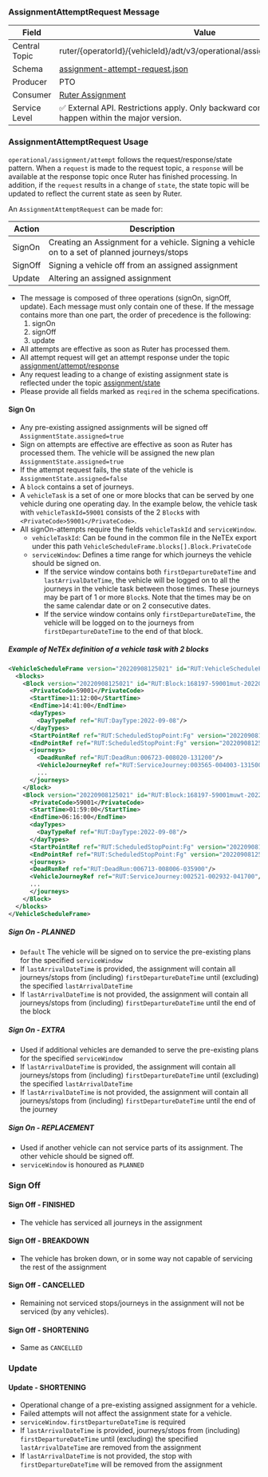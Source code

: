 ### AssignmentAttemptRequest Message
| Field         | Value                                                                                                                    |
|---------------|--------------------------------------------------------------------------------------------------------------------------|
| Central Topic | ruter/{operatorId}/{vehicleId}/adt/v3/operational/assignment/attempt/request                                             |
| Schema        | [ assignment-attempt-request.json ](json-schemas/operational/assignment/attempt/request/assignment-attempt-request.json) |
| Producer      | PTO                                                                                                                      |
| Consumer      | [Ruter Assignment](https://github.com/orgs/RuterNo/teams/assignment)                                                     |
| Service Level | ✅ External API. Restrictions apply. Only backward compatible changes may happen within the major version.                |

### AssignmentAttemptRequest Usage
`operational/assignment/attempt` follows the request/response/state pattern. When a `request` is made to the request topic, a `response` will be available at the response topic once Ruter has finished processing.
In addition, if the `request` results in a change of `state`, the state topic will be updated to reflect the current state as seen by Ruter.

An `AssignmentAttemptRequest` can be made for:

| Action  | Description                                                                                   |
|---------|-----------------------------------------------------------------------------------------------|
| SignOn  | Creating an Assignment for a vehicle. Signing a vehicle on to a set of planned journeys/stops |
| SignOff | Signing a vehicle off from an assigned assignment                                             |
| Update  | Altering an assigned assignment                                                               |

- The message is composed of three operations (signOn, signOff, update). Each message must only contain one of these. If the message contains more than one part, the order of precedence is the following:
  1. signOn
  2. signOff
  3. update
- All attempts are effective as soon as Ruter has processed them.
- All attempt request will get an attempt response under the topic [assignment/attempt/response](../response/assignment-attempt-response.md)
- Any request leading to a change of existing assignment state is reflected under the topic [assignment/state](../../status/assignment-status.md)
- Please provide all fields marked as `reqired` in the schema specifications.

#### Sign On
- Any pre-existing assigned assignments will be signed off `AssignmentState.assigned=true`
- Sign on attempts are effective are effective as soon as Ruter has processed them. The vehicle will be assigned the new plan `AssignmentState.assigned=true`
- If the attempt request fails, the state of the vehicle is `AssignmentState.assigned=false`
- A `block` contains a set of journeys.
- A `vehicleTask` is a set of one or more blocks that can be served by one vehicle during one operating day.
  In the example below, the vehicle task with `vehicleTaskId=59001` consists of the 2 `Block`s with `<PrivateCode>59001</PrivateCode>`.
- All signOn-attempts require the fields `vehicleTaskId` and `serviceWindow`.
  - `vehicleTaskId`: Can be found in the common file in the NeTEx export under this path `VehicleScheduleFrame.blocks[].Block.PrivateCode`
  - `serviceWindow`: Defines a time range for which journeys the vehicle should be signed on.
    - If the service window contains both `firstDepartureDateTime` and `lastArrivalDateTime`, the vehicle will be logged on
      to all the journeys in the vehicle task between those times.
      These journeys may be part of 1 or more `Block`s.
      Note that the times may be on the same calendar date or on 2 consecutive dates.
    - If the service window contains only `firstDepartureDateTime`, the vehicle will be logged on
      to the journeys from `firstDepartureDateTime` to the end of that block.

##### Example of NeTEx definition of a vehicle task with 2 blocks
```xml
<VehicleScheduleFrame version="20220908125021" id="RUT:VehicleScheduleFrame:1">
  <blocks>
    <Block version="20220908125021" id="RUT:Block:168197-59001mut-202209081312000">
      <PrivateCode>59001</PrivateCode>
      <StartTime>11:12:00</StartTime>
      <EndTime>14:41:00</EndTime>
      <dayTypes>
        <DayTypeRef ref="RUT:DayType:2022-09-08"/>
      </dayTypes>
      <StartPointRef ref="RUT:ScheduledStopPoint:Fg" version="20220908125021"/>
      <EndPointRef ref="RUT:ScheduledStopPoint:Fg" version="20220908125021"/>
      <journeys>
        <DeadRunRef ref="RUT:DeadRun:006723-008020-131200"/>
        <VehicleJourneyRef ref="RUT:ServiceJourney:003565-004003-131500"/>
        ...
      </journeys>
    </Block>
    <Block version="20220908125021" id="RUT:Block:168197-59001muwt-202209080359000">
      <PrivateCode>59001</PrivateCode>
      <StartTime>01:59:00</StartTime>
      <EndTime>06:16:00</EndTime>
      <dayTypes>
        <DayTypeRef ref="RUT:DayType:2022-09-08"/>
      </dayTypes>
      <StartPointRef ref="RUT:ScheduledStopPoint:Fg" version="20220908125021"/>
      <EndPointRef ref="RUT:ScheduledStopPoint:Fg" version="20220908125021"/>
      <journeys>
      <DeadRunRef ref="RUT:DeadRun:006713-008006-035900"/>
      <VehicleJourneyRef ref="RUT:ServiceJourney:002521-002932-041700"/>
      ...
      </journeys>
    </Block>
  </blocks>
</VehicleScheduleFrame>
```

##### Sign On - PLANNED
- `Default` The vehicle will be signed on to service the pre-existing plans for the specified `serviceWindow`
- If `lastArrivalDateTime` is provided, the assignment will contain all journeys/stops from (including) `firstDepartureDateTime` until (excluding) the specified `lastArrivalDateTime`
- If `lastArrivalDateTime` is not provided, the assignment will contain all journeys/stops from (including) `firstDepartureDateTime` until the end of the block

##### Sign On - EXTRA
- Used if additional vehicles are demanded to serve the pre-existing plans for the specified `serviceWindow`
- If `lastArrivalDateTime` is provided, the assignment will contain all journeys/stops from (including) `firstDepartureDateTime` until (excluding) the specified `lastArrivalDateTime`
- If `lastArrivalDateTime` is not provided, the assignment will contain all journeys/stops from (including) `firstDepartureDateTime` until the end of the journey

##### Sign On - REPLACEMENT
- Used if another vehicle can not service parts of its assignment. The other vehicle should be signed off.
- `serviceWindow` is honoured as `PLANNED`
### Sign Off
#### Sign Off - FINISHED
- The vehicle has serviced all journeys in the assignment
#### Sign Off - BREAKDOWN
- The vehicle has broken down, or in some way not capable of servicing the rest of the assignment
#### Sign Off - CANCELLED
- Remaining not serviced stops/journeys in the assignment will not be serviced (by any vehicles).
#### Sign Off - SHORTENING
- Same as `CANCELLED`

### Update
#### Update - SHORTENING
- Operational change of a pre-existing assigned assignment for a vehicle.
- Failed attempts will not affect the assignment state for a vehicle.
- `serviceWindow.firstDepartureDateTime` is required
- If `lastArrivalDateTime` is provided, journeys/stops from (including) `firstDepartureDateTime` until (excluding) the specified `lastArrivalDateTime` are removed from the assignment
- If `lastArrivalDateTime` is not provided, the stop with `firstDepartureDateTime` will be removed from the assignment
